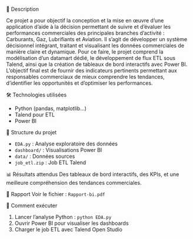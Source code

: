 📌 Description

Ce projet a pour objectif la conception et la mise en œuvre d’une application d’aide à la décision permettant de suivre et d’évaluer les performances commerciales des principales branches d’activité : Carburants, Gaz, Lubrifiants et Aviation. Il s’agit de développer un système décisionnel intégrant, traitant et visualisant les données commerciales de manière claire et dynamique. Pour ce faire, le projet comprend la modélisation d’un datamart dédié, le développement de flux ETL sous Talend, ainsi que la création de tableaux de bord interactifs avec Power BI. L’objectif final est de fournir des indicateurs pertinents permettant aux responsables commerciaux de mieux comprendre les tendances, d’identifier les opportunités et d’optimiser les performances.


🛠️ Technologies utilisées
- Python (pandas, matplotlib…)
- Talend pour ETL
- Power BI


📁 Structure du projet
- `EDA.py` : Analyse exploratoire des données
- `dashboard/` : Visualisations Power BI
- `data/` : Données sources
- `job_etl.zip` : Job ETL Talend

 📊 Résultats attendus
Des tableaux de bord interactifs, des KPIs, et une meilleure compréhension des tendances commerciales.

📄 Rapport
Voir le fichier : `Rapport-bi.pdf`

 🚀 Comment exécuter
1. Lancer l’analyse Python : `python EDA.py`
2. Ouvrir Power BI pour visualiser les dashboards
3. Charger le job ETL avec Talend Open Studio
